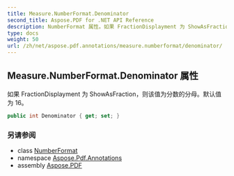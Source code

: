 ```yaml
---
title: Measure.NumberFormat.Denominator
second_title: Aspose.PDF for .NET API Reference
description: NumberFormat 属性。如果 FractionDisplayment 为 ShowAsFraction，则该值为分数的分母。默认值为 16
type: docs
weight: 50
url: /zh/net/aspose.pdf.annotations/measure.numberformat/denominator/
---
```

## Measure.NumberFormat.Denominator 属性

如果 FractionDisplayment 为 ShowAsFraction，则该值为分数的分母。默认值为 16。

```csharp
public int Denominator { get; set; }
```

### 另请参阅

* class [NumberFormat](../)
* namespace [Aspose.Pdf.Annotations](../../../aspose.pdf.annotations/)
* assembly [Aspose.PDF](../../../)